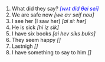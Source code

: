1. What did they say?  <span style="color:blue">*[wʌt did θei sei]*</span>
2. We are safe now  *[we a:r seif noʊ]*
3. I see her (I saw her) *[ai si: hər]*
4. He is sick  *[hi iz sik]*
5. I have six books *[ai hev siks bʊks]*
6. They seem happy *[]*
7. Lastnigh *[]*
8. I have something to say to him  *[]*
